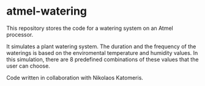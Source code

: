# atmel-watering
This repository stores the code for a watering system on an Atmel processor.

It simulates a plant watering system. The duration and the frequency of the waterings is based on the enviromental temperature and humidity values. In this simulation, there are 8 predefined combinations of these values that the user can choose.

Code written in collaboration with Nikolaos Katomeris.
